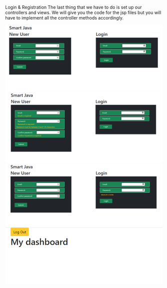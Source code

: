 Login & Registration
The last thing that we have to do is set up our controllers and views. We will give you the code for the jsp files but you will have to implement all the controller methods accordingly.

<img src="Capture.PNG">
<img src="Capture-1.PNG">
<img src="Capture-2.PNG">
<img src="Capture-3.PNG">

